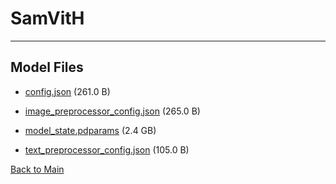 
# SamVitH
---



## Model Files

- [config.json](https://paddlenlp.bj.bcebos.com/models/community/Sam/SamVitH/config.json) (261.0 B)

- [image_preprocessor_config.json](https://paddlenlp.bj.bcebos.com/models/community/Sam/SamVitH/image_preprocessor_config.json) (265.0 B)

- [model_state.pdparams](https://paddlenlp.bj.bcebos.com/models/community/Sam/SamVitH/model_state.pdparams) (2.4 GB)

- [text_preprocessor_config.json](https://paddlenlp.bj.bcebos.com/models/community/Sam/SamVitH/text_preprocessor_config.json) (105.0 B)


[Back to Main](../../)